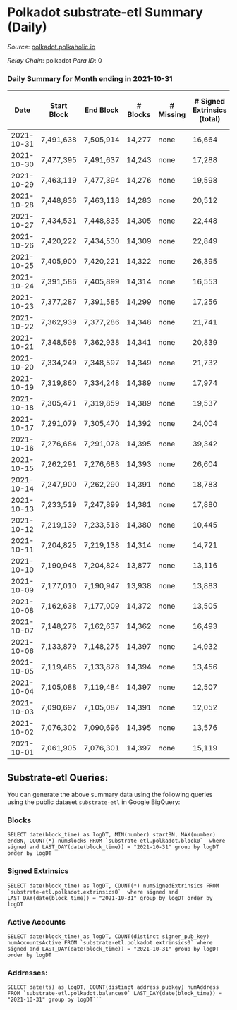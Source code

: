 # Polkadot substrate-etl Summary (Daily)

_Source_: [polkadot.polkaholic.io](https://polkadot.polkaholic.io)

*Relay Chain*: polkadot
*Para ID*: 0



### Daily Summary for Month ending in 2021-10-31


| Date | Start Block | End Block | # Blocks | # Missing | # Signed Extrinsics (total) | # Active Accounts | # Addresses with Balances | # Events | # Transfers | # XCM Transfers In | # XCM Transfers Out |
| ---- | ----------- | --------- | -------- | --------- | --------------------------- | ----------------- | ------------------------- | -------- | ----------- | ------------------ | ------------------- |
| 2021-10-31 | 7,491,638 | 7,505,914 | 14,277 | none | 16,664 | 7,907 | 619,211 | 142,164 | 16,147 ($196,085,440) |   |   |
| 2021-10-30 | 7,477,395 | 7,491,637 | 14,243 | none | 17,288 | 8,614 |  | 139,655 | 16,529 ($223,845,304) |   |   |
| 2021-10-29 | 7,463,119 | 7,477,394 | 14,276 | none | 19,598 | 9,308 |  | 158,846 | 19,152 ($570,411,141) |   |   |
| 2021-10-28 | 7,448,836 | 7,463,118 | 14,283 | none | 20,512 | 10,061 |  | 161,882 | 20,037 ($468,853,623) |   |   |
| 2021-10-27 | 7,434,531 | 7,448,835 | 14,305 | none | 22,448 | 10,953 |  | 174,917 | 21,778 ($638,015,247) |   |   |
| 2021-10-26 | 7,420,222 | 7,434,530 | 14,309 | none | 22,849 | 11,540 |  | 174,041 | 21,362 ($611,859,120) |   |   |
| 2021-10-25 | 7,405,900 | 7,420,221 | 14,322 | none | 26,395 | 16,195 |  | 217,162 | 25,654 ($1,582,769,226) |   |   |
| 2021-10-24 | 7,391,586 | 7,405,899 | 14,314 | none | 16,553 | 8,075 |  | 140,824 | 16,002 ($131,878,646) |   |   |
| 2021-10-23 | 7,377,287 | 7,391,585 | 14,299 | none | 17,256 |  |  | 140,314 | 16,555 ($211,123,515) |   |   |
| 2021-10-22 | 7,362,939 | 7,377,286 | 14,348 | none | 21,741 | 10,600 |  | 166,183 | 21,013 ($450,027,458) |   |   |
| 2021-10-21 | 7,348,598 | 7,362,938 | 14,341 | none | 20,839 | 10,124 |  | 160,278 | 19,505 ($452,754,253) |   |   |
| 2021-10-20 | 7,334,249 | 7,348,597 | 14,349 | none | 21,732 | 10,644 |  | 167,309 | 20,165 ($461,801,268) |   |   |
| 2021-10-19 | 7,319,860 | 7,334,248 | 14,389 | none | 17,974 | 8,635 |  | 150,176 | 16,163 ($353,955,075) |   |   |
| 2021-10-18 | 7,305,471 | 7,319,859 | 14,389 | none | 19,537 | 10,414 |  | 158,819 | 17,134 ($333,528,977) |   |   |
| 2021-10-17 | 7,291,079 | 7,305,470 | 14,392 | none | 24,004 | 13,573 |  | 170,796 | 20,021 ($225,515,903) |   |   |
| 2021-10-16 | 7,276,684 | 7,291,078 | 14,395 | none | 39,342 | 24,637 |  | 241,899 | 31,368 ($274,556,243) |   |   |
| 2021-10-15 | 7,262,291 | 7,276,683 | 14,393 | none | 26,604 | 14,122 |  | 189,602 | 26,417 ($371,669,795) |   |   |
| 2021-10-14 | 7,247,900 | 7,262,290 | 14,391 | none | 18,783 | 8,643 |  | 151,579 | 17,213 ($527,225,480) |   |   |
| 2021-10-13 | 7,233,519 | 7,247,899 | 14,381 | none | 17,880 | 7,828 |  | 151,061 | 16,710 ($297,853,807) |   |   |
| 2021-10-12 | 7,219,139 | 7,233,518 | 14,380 | none | 10,445 | 4,887 |  | 93,192 | 9,850 ($209,994,520) |   |   |
| 2021-10-11 | 7,204,825 | 7,219,138 | 14,314 | none | 14,721 | 7,149 |  | 119,803 | 14,181 ($423,522,438) |   |   |
| 2021-10-10 | 7,190,948 | 7,204,824 | 13,877 | none | 13,116 | 6,192 |  | 109,056 | 12,865 ($231,530,875) |   |   |
| 2021-10-09 | 7,177,010 | 7,190,947 | 13,938 | none | 13,883 | 6,617 |  | 118,267 | 13,751 ($419,193,032) |   |   |
| 2021-10-08 | 7,162,638 | 7,177,009 | 14,372 | none | 13,505 | 6,189 |  | 114,265 | 13,175 ($431,449,219) |   |   |
| 2021-10-07 | 7,148,276 | 7,162,637 | 14,362 | none | 16,493 | 7,516 |  | 132,040 | 16,591 ($443,326,454) |   |   |
| 2021-10-06 | 7,133,879 | 7,148,275 | 14,397 | none | 14,932 | 6,904 |  | 122,141 | 15,208 ($433,323,064) |   |   |
| 2021-10-05 | 7,119,485 | 7,133,878 | 14,394 | none | 13,456 | 6,284 |  | 116,068 | 13,349 ($350,961,230) |   |   |
| 2021-10-04 | 7,105,088 | 7,119,484 | 14,397 | none | 12,507 | 5,598 |  | 109,304 | 12,276 ($285,754,688) |   |   |
| 2021-10-03 | 7,090,697 | 7,105,087 | 14,391 | none | 12,052 | 5,638 |  | 104,060 | 11,929 ($147,379,153) |   |   |
| 2021-10-02 | 7,076,302 | 7,090,696 | 14,395 | none | 13,576 | 6,114 |  | 116,002 | 13,466 ($142,624,660) |   |   |
| 2021-10-01 | 7,061,905 | 7,076,301 | 14,397 | none | 15,119 | 6,526 |  | 123,959 | 14,947 ($353,085,771) |   |   |

## Substrate-etl Queries:
You can generate the above summary data using the following queries using the public dataset `substrate-etl` in Google BigQuery:


### Blocks
```
SELECT date(block_time) as logDT, MIN(number) startBN, MAX(number) endBN, COUNT(*) numBlocks FROM `substrate-etl.polkadot.block0`  where signed and LAST_DAY(date(block_time)) = "2021-10-31" group by logDT order by logDT
```


### Signed Extrinsics
```
SELECT date(block_time) as logDT, COUNT(*) numSignedExtrinsics FROM `substrate-etl.polkadot.extrinsics0`  where signed and LAST_DAY(date(block_time)) = "2021-10-31" group by logDT order by logDT
```


### Active Accounts
```
SELECT date(block_time) as logDT, COUNT(distinct signer_pub_key) numAccountsActive FROM `substrate-etl.polkadot.extrinsics0` where signed and LAST_DAY(date(block_time)) = "2021-10-31" group by logDT order by logDT
```


### Addresses:
```
SELECT date(ts) as logDT, COUNT(distinct address_pubkey) numAddress FROM `substrate-etl.polkadot.balances0` LAST_DAY(date(block_time)) = "2021-10-31" group by logDT```

